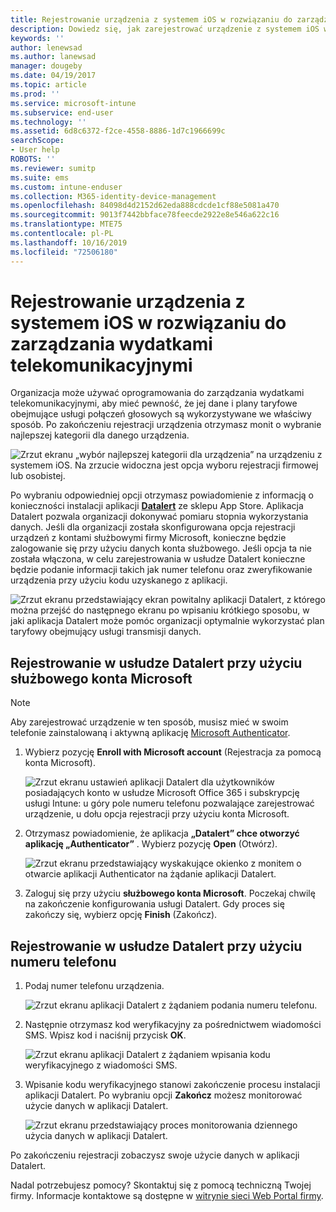 ```yaml
---
title: Rejestrowanie urządzenia z systemem iOS w rozwiązaniu do zarządzania wydatkami telekomunikacyjnymi za pomocą usługi Intune
description: Dowiedz się, jak zarejestrować urządzenie z systemem iOS w rozwiązaniu do zarządzania wydatkami telekomunikacyjnymi.
keywords: ''
author: lenewsad
ms.author: lanewsad
manager: dougeby
ms.date: 04/19/2017
ms.topic: article
ms.prod: ''
ms.service: microsoft-intune
ms.subservice: end-user
ms.technology: ''
ms.assetid: 6d8c6372-f2ce-4558-8886-1d7c1966699c
searchScope:
- User help
ROBOTS: ''
ms.reviewer: sumitp
ms.suite: ems
ms.custom: intune-enduser
ms.collection: M365-identity-device-management
ms.openlocfilehash: 84098d4d2152d62eda888cdcde1cf88e5081a470
ms.sourcegitcommit: 9013f7442bbface78feecde2922e8e546a622c16
ms.translationtype: MTE75
ms.contentlocale: pl-PL
ms.lasthandoff: 10/16/2019
ms.locfileid: "72506180"
---
```

# <a name="enroll-your-ios-device-in-telecom-expense-management"></a>Rejestrowanie urządzenia z systemem iOS w rozwiązaniu do zarządzania wydatkami telekomunikacyjnymi

Organizacja może używać oprogramowania do zarządzania wydatkami telekomunikacyjnymi, aby mieć pewność, że jej dane i plany taryfowe obejmujące usługi połączeń głosowych są wykorzystywane we właściwy sposób. Po zakończeniu rejestracji urządzenia otrzymasz monit o wybranie najlepszej kategorii dla danego urządzenia.

  ![Zrzut ekranu „wybór najlepszej kategorii dla urządzenia” na urządzeniu z systemem iOS. Na zrzucie widoczna jest opcja wyboru rejestracji firmowej lub osobistej.](./media/ios-enroll-10-tem-select-best-category.png)

Po wybraniu odpowiedniej opcji otrzymasz powiadomienie z informacją o konieczności instalacji aplikacji [__Datalert__](https://itunes.apple.com/app/datalert/id771029268?mt=8) ze sklepu App Store. Aplikacja Datalert pozwala organizacji dokonywać pomiaru stopnia wykorzystania danych. Jeśli dla organizacji została skonfigurowana opcja rejestracji urządzeń z kontami służbowymi firmy Microsoft, konieczne będzie zalogowanie się przy użyciu danych konta służbowego. Jeśli opcja ta nie została włączona, w celu zarejestrowania w usłudze Datalert konieczne będzie podanie informacji takich jak numer telefonu oraz zweryfikowanie urządzenia przy użyciu kodu uzyskanego z aplikacji.

  ![Zrzut ekranu przedstawiający ekran powitalny aplikacji Datalert, z którego można przejść do następnego ekranu po wpisaniu krótkiego sposobu, w jaki aplikacja Datalert może pomóc organizacji optymalnie wykorzystać plan taryfowy obejmujący usługi transmisji danych.](./media/ios-enroll-11-tem-datalert-setup.png)

## <a name="enroll-into-datalert-using-your-microsoft-work-or-school-account"></a>Rejestrowanie w usłudze Datalert przy użyciu służbowego konta Microsoft

> [!NOTE]
> Aby zarejestrować urządzenie w ten sposób, musisz mieć w swoim telefonie zainstalowaną i aktywną aplikację [Microsoft Authenticator](https://docs.microsoft.com/azure/multi-factor-authentication/end-user/microsoft-authenticator-app-how-to).

1. Wybierz pozycję __Enroll with Microsoft account__ (Rejestracja za pomocą konta Microsoft).

   ![Zrzut ekranu ustawień aplikacji Datalert dla użytkowników posiadających konto w usłudze Microsoft Office 365 i subskrypcję usługi Intune: u góry pole numeru telefonu pozwalające zarejestrować urządzenie, u dołu opcja rejestracji przy użyciu konta Microsoft.](./media/ios-enroll-11a-tem-datalert-enroll-msft-account.png)

2. Otrzymasz powiadomienie, że aplikacja __„Datalert” chce otworzyć aplikację „Authenticator”__ . Wybierz pozycję __Open__ (Otwórz).

   ![Zrzut ekranu przedstawiający wyskakujące okienko z monitem o otwarcie aplikacji Authenticator na żądanie aplikacji Datalert.](./media/ios-enroll-11b-tem-datalert-open-authenticator.png)

3. Zaloguj się przy użyciu __służbowego konta Microsoft__. Poczekaj chwilę na zakończenie konfigurowania usługi Datalert. Gdy proces się zakończy się, wybierz opcję __Finish__ (Zakończ).

## <a name="enroll-into-datalert-using-your-phone-number"></a>Rejestrowanie w usłudze Datalert przy użyciu numeru telefonu

1. Podaj numer telefonu urządzenia.

   ![Zrzut ekranu aplikacji Datalert z żądaniem podania numeru telefonu.](./media/ios-enroll-12-tem-datalert-phone-number.png)

2. Następnie otrzymasz kod weryfikacyjny za pośrednictwem wiadomości SMS. Wpisz kod i naciśnij przycisk __OK__.

   ![Zrzut ekranu aplikacji Datalert z żądaniem wpisania kodu weryfikacyjnego z wiadomości SMS.](./media/ios-enroll-13-tem-datalert-sms.png)

3. Wpisanie kodu weryfikacyjnego stanowi zakończenie procesu instalacji aplikacji Datalert. Po wybraniu opcji __Zakończ__ możesz monitorować użycie danych w aplikacji Datalert.

   ![Zrzut ekranu przedstawiający proces monitorowania dziennego użycia danych w aplikacji Datalert.](./media/ios-enroll-14-tem-datalert-monitoring-active.png)

Po zakończeniu rejestracji zobaczysz swoje użycie danych w aplikacji Datalert.

Nadal potrzebujesz pomocy? Skontaktuj się z pomocą techniczną Twojej firmy. Informacje kontaktowe są dostępne w [witrynie sieci Web Portal firmy](https://go.microsoft.com/fwlink/?linkid=2010980).
